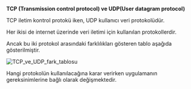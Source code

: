 **TCP (Transmission control protocol) ve UDP(User datagram protocol)**

TCP iletim kontrol protokü iken, UDP kullanıcı veri protokolüdür.

Her ikisi de internet üzerinde veri iletimi için kullanılan protokollerdir.

Ancak bu iki protokol arasındaki farklılıkları gösteren tablo aşağıda gösterilmiştir.

![TCP_ve_UDP_fark_tablosu](https://github.com/user-attachments/assets/a2c3c963-ff15-470f-8dd7-acb0f48b7bac)


Hangi protokolün kullanılacağına karar verirken uygulamanın gereksinimlerine bağlı olarak değişmektedir.
